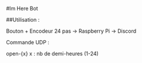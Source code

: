 #Im Here Bot

##Utilisation :

Bouton + Encodeur 24 pas -> Raspberry Pi -> Discord

Commande UDP :

open-{x}
x : nb de demi-heures (1-24)